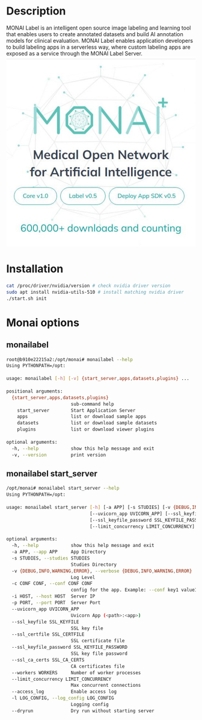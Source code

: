 # Description
MONAI Label is an intelligent open source image labeling and learning tool that enables users to create annotated datasets and build AI annotation models for clinical evaluation. MONAI Label enables application developers to build labeling apps in a serverless way, where custom labeling apps are exposed as a service through the MONAI Label Server.  
![MonaiLogo](doc/MonaiLogo.jpg)

# Installation
```bash
cat /proc/driver/nvidia/version # check nvidia driver version
sudo apt install nvidia-utils-510 # install matching nvidia driver
./start.sh init
```

# Monai options
## monailabel
```bash
root@b910e22215a2:/opt/monai# monailabel --help
Using PYTHONPATH=/opt:

usage: monailabel [-h] [-v] {start_server,apps,datasets,plugins} ...

positional arguments:
  {start_server,apps,datasets,plugins}
                        sub-command help
    start_server        Start Application Server
    apps                list or download sample apps
    datasets            list or download sample datasets
    plugins             list or download viewer plugins

optional arguments:
  -h, --help            show this help message and exit
  -v, --version         print version
```

## monailabel start_server
```bash
/opt/monai# monailabel start_server --help
Using PYTHONPATH=/opt:

usage: monailabel start_server [-h] [-a APP] [-s STUDIES] [-v {DEBUG,INFO,WARNING,ERROR}] [-c CONF CONF] [-i HOST] [-p PORT]
                               [--uvicorn_app UVICORN_APP] [--ssl_keyfile SSL_KEYFILE] [--ssl_certfile SSL_CERTFILE]
                               [--ssl_keyfile_password SSL_KEYFILE_PASSWORD] [--ssl_ca_certs SSL_CA_CERTS] [--workers WORKERS]
                               [--limit_concurrency LIMIT_CONCURRENCY] [--access_log] [-l LOG_CONFIG] [--dryrun]

optional arguments:
  -h, --help            show this help message and exit
  -a APP, --app APP     App Directory
  -s STUDIES, --studies STUDIES
                        Studies Directory
  -v {DEBUG,INFO,WARNING,ERROR}, --verbose {DEBUG,INFO,WARNING,ERROR}
                        Log Level
  -c CONF CONF, --conf CONF CONF
                        config for the app. Example: --conf key1 value1 --conf key2 value2
  -i HOST, --host HOST  Server IP
  -p PORT, --port PORT  Server Port
  --uvicorn_app UVICORN_APP
                        Uvicorn App (<path>:<app>)
  --ssl_keyfile SSL_KEYFILE
                        SSL key file
  --ssl_certfile SSL_CERTFILE
                        SSL certificate file
  --ssl_keyfile_password SSL_KEYFILE_PASSWORD
                        SSL key file password
  --ssl_ca_certs SSL_CA_CERTS
                        CA certificates file
  --workers WORKERS     Number of worker processes
  --limit_concurrency LIMIT_CONCURRENCY
                        Max concurrent connections
  --access_log          Enable access log
  -l LOG_CONFIG, --log_config LOG_CONFIG
                        Logging config
  --dryrun              Dry run without starting server
```
